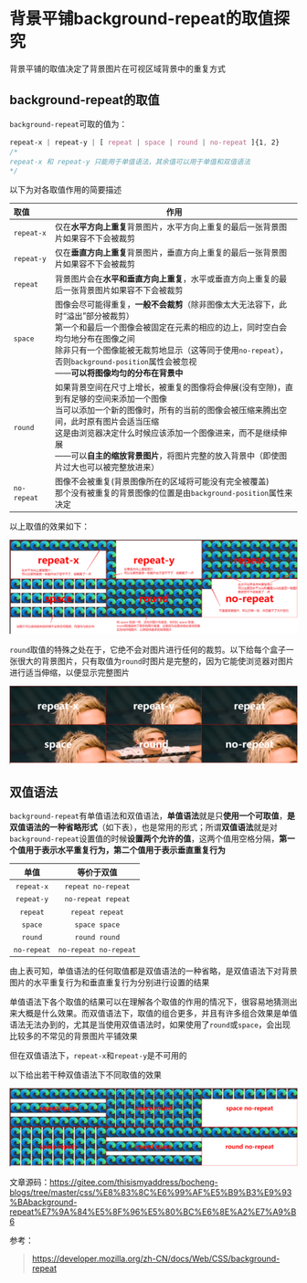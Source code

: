 # 背景平铺background-repeat的取值探究

背景平铺的取值决定了背景图片在可视区域背景中的重复方式

## background-repeat的取值

`background-repeat`可取的值为：

```css
repeat-x | repeat-y | [ repeat | space | round | no-repeat ]{1, 2}
/* 
repeat-x 和 repeat-y 只能用于单值语法，其余值可以用于单值和双值语法
*/
```

以下为对各取值作用的简要描述

| 取值        | 作用                                                         |
| :---------- | ------------------------------------------------------------ |
| `repeat-x`  | 仅在**水平方向上重复**背景图片，水平方向上重复的最后一张背景图片如果容不下会被裁剪 |
| `repeat-y`  | 仅在**垂直方向上重复**背景图片，垂直方向上重复的最后一张背景图片如果容不下会被裁剪 |
| `repeat`    | 背景图片会在**水平和垂直方向上重复**，水平或垂直方向上重复的最后一张背景图片如果容不下会被裁剪 |
| `space`     | 图像会尽可能得重复，**一般不会裁剪**（除非图像太大无法容下，此时“溢出”部分被裁剪）<br />第一个和最后一个图像会被固定在元素的相应的边上，同时空白会均匀地分布在图像之间<br />除非只有一个图像能被无裁剪地显示（这等同于使用`no-repeat`），否则`background-position`属性会被忽视<br />——**可以将图像均匀的分布在背景中** |
| `round`     | 如果背景空间在尺寸上增长，被重复的图像将会伸展(没有空隙)，直到有足够的空间来添加一个图像<br />当可以添加一个新的图像时，所有的当前的图像会被压缩来腾出空间，此时原有图片会适当压缩<br />这是由浏览器决定什么时候应该添加一个图像进来，而不是继续伸展<br />——可以**自主的缩放背景图片**，将图片完整的放入背景中（即使图片过大也可以被完整放进来） |
| `no-repeat` | 图像不会被重复(背景图像所在的区域将可能没有完全被覆盖)<br />那个没有被重复的背景图像的位置是由`background-position`属性来决定 |

以上取值的效果如下：

![differentWhen6Vals.png](img/differentWhen6Vals.png)

`round`取值的特殊之处在于，它绝不会对图片进行任何的裁剪。以下给每个盒子一张很大的背景图片，只有取值为`round`时图片是完整的，因为它能使浏览器对图片进行适当伸缩，以便显示完整图片

![differentWhenSoBig.png](img/differentWhenSoBig.png)

## 双值语法

`background-repeat`有单值语法和双值语法，**单值语法**就是只**使用一个可取值**，**是双值语法的一种省略形式**（如下表），也是常用的形式；所谓**双值语法**就是对`background-repeat`设置值的时候**设置两个允许的值**，这两个值用空格分隔，**第一个值用于表示水平重复行为，第二个值用于表示垂直重复行为**

|  **单值**   |    **等价于双值**     |
| :---------: | :-------------------: |
| `repeat-x`  |  `repeat no-repeat`   |
| `repeat-y`  |  `no-repeat repeat`   |
|  `repeat`   |    `repeat repeat`    |
|   `space`   |     `space space`     |
|   `round`   |     `round round`     |
| `no-repeat` | `no-repeat no-repeat` |

由上表可知，单值语法的任何取值都是双值语法的一种省略，是双值语法下对背景图片的水平重复行为和垂直重复行为分别进行设置的结果

单值语法下各个取值的结果可以在理解各个取值的作用的情况下，很容易地猜测出来大概是什么效果。而双值语法下，取值的组合更多，并且有许多组合效果是单值语法无法办到的，尤其是当使用双值语法时，如果使用了`round`或`space`，会出现比较多的不常见的背景图片平铺效果

但在双值语法下，`repeat-x`和`repeat-y`是不可用的

以下给出若干种双值语法下不同取值的效果

![differentTwoVals.png](img/differentTwoVals.png)

文章源码：<https://gitee.com/thisismyaddress/bocheng-blogs/tree/master/css/%E8%83%8C%E6%99%AF%E5%B9%B3%E9%93%BAbackground-repeat%E7%9A%84%E5%8F%96%E5%80%BC%E6%8E%A2%E7%A9%B6>

参考：
> <https://developer.mozilla.org/zh-CN/docs/Web/CSS/background-repeat>
